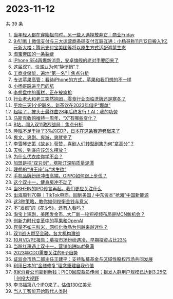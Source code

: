 # 2023-11-12

共 39 条

<!-- BEGIN 36KR -->
<!-- 最后更新时间 2023-11-12 08:31:11 +0800 -->
1. [当年轻人都在穿始祖鸟时，另一些人选择放弃它｜商业Friday](https://36kr.com/p/2512006260637701)
1. [9点1氪丨微信支付与三大运营商条码支付互联互通；小杨哥称11月12日搬入1亿元新大楼；腾讯支付宝美团等将以原生方式适配鸿蒙生态](https://36kr.com/p/2513179253460992)
1. [淘宝帝国的一条裂缝](https://36kr.com/p/2512577530568834)
1. [iPhone SE4再爆新消息，安卓旗舰的老对手要回来了](https://36kr.com/p/2512462525308806)
1. [这届双11，快递业为何“静悄悄”？](https://36kr.com/p/2512578639224960)
1. [工商业储能，遍地“第一名” | 焦点分析](https://36kr.com/p/2512003379937285)
1. [专访苹果高管：看待iPhone的方式，苹果和我们想的不一样](https://36kr.com/p/2513243206963208)
1. [小杨哥踩进辛巴的坑](https://36kr.com/p/2513458755620864)
1. [李想盘中的蛋糕，正在被疯抢](https://36kr.com/p/2512385322799106)
1. [行业老大和老三突然抱团，零食行业面临洗牌还是寒冬？](https://36kr.com/p/2513259320447239)
1. [平均三天1个IP联名，新茶饮在2023年借IP“爆单”](https://36kr.com/p/2512605346402564)
1. [起猛了，披头士最终曲28年后终发行！AI：我的功劳](https://36kr.com/p/2512343685173513)
1. [马斯克收购推特一周年，“X”有哪些变化？](https://36kr.com/p/2512494137905415)
1. [B站，闯入双11激烈战局｜焦点分析](https://36kr.com/p/2511184358162435)
1. [睡眠不足干掉了3%的GDP，日本在这条赛道卷起来了](https://36kr.com/p/2512538354585605)
1. [爽文、爽剧、爽游，爽就完了](https://36kr.com/p/2512637135114246)
1. [李雪琴史策《故乡》获赞，喜剧人们转型剧集为何“拿高分”？](https://36kr.com/p/2512577367593219)
1. [天线，到底应该怎么摆放？](https://36kr.com/p/2512358169121033)
1. [为什么优衣库你学不会？](https://36kr.com/p/2512396770304133)
1. [加盟是把“双刃剑”，塔斯汀深陷质量泥潭](https://36kr.com/p/2513264703119496)
1. [理想的“铁王座”与“求生欲”](https://36kr.com/p/2512481664110596)
1. [手机品牌纷纷冲击高端，OPPO如何跟上步伐？](https://36kr.com/p/2513134314082305)
1. [这个双十一，健身房冲不动了](https://36kr.com/p/2512522955984897)
1. [当SHEIN的IPO传言再起，我们更应关注什么](https://36kr.com/p/2513116588740616)
1. [出海周刊70期｜TikTok电商，回到美国 / 中东资本“抢滩”中国新能源](https://36kr.com/p/2512526007242755)
1. [这3种策略，教你如何权衡金钱与意义](https://36kr.com/p/2482288918452105)
1. [不“发疯”的《花少5》，还有人看吗？](https://36kr.com/p/2513168412987648)
1. [淘宝上短剧，美团发金币…大厂新一轮短视频布局是MCN新机会？](https://36kr.com/p/2512640368513282)
1. [创新力时代变革中的苹果和OpenAI](https://36kr.com/p/2512372600000515)
1. [容量不如三粒米，网红化妆品为何越来越迷你？](https://36kr.com/p/2513158494032132)
1. [双11战火燃至金融，各大机构激战](https://36kr.com/p/2513489177055495)
1. [10月VC/PE报告：募投市场纷纷遇冷，早期投资占比23%](https://36kr.com/p/2512377958289413)
1. [当粉红税遇上双十一，营销陷阱buff叠满](https://36kr.com/p/2512587724099593)
1. [2023年CDO需要关注的6个趋势](https://36kr.com/p/2157234453635072)
1. [证监会市场二部主任王建平：支持私募基金与区域性股权市场共同发展](https://36kr.com/p/2513662511141124)
1. [利用日本的“金缮修复”理念重建自我价值](https://36kr.com/p/2480963656538246)
1. [8家消费公司拿到新钱；PICO回应裁员传闻；银发人群用户规模已达到3.25亿 | 创投大视野](https://36kr.com/p/2513119036428293)
1. [李书福第八个IPO来了，估值130亿美元](https://36kr.com/p/2512274385411970)
1. [当人工智能开始取代人类时](https://36kr.com/p/2478612005836677)
<!-- END 36KR -->